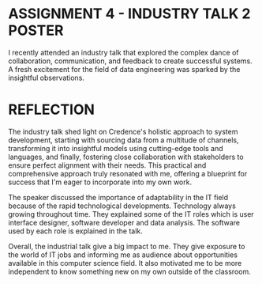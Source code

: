 # ASSIGNMENT 4 - INDUSTRY TALK 2 POSTER
I recently attended an industry talk that explored the complex dance of collaboration, communication, and feedback to create successful systems. A fresh excitement for the field of data engineering was sparked by the insightful observations.

# REFLECTION
The industry talk shed light on Credence's holistic approach to system development, starting with sourcing data from a multitude of channels, transforming it into insightful models using cutting-edge tools and languages, and finally, fostering close collaboration with stakeholders to ensure perfect alignment with their needs. This practical and comprehensive approach truly resonated with me, offering a blueprint for success that I'm eager to incorporate into my own work.

The speaker discussed the importance of adaptability in the IT field because of the rapid technological developments. Technology always growing throughout time. They explained some of the IT roles which is user interface designer, software developer and data analysis. The software used by each role is explained in the talk.

Overall, the industrial talk give a big impact to me. They give exposure to the world of IT jobs and informing me as audience about opportunities available in this computer science field. It also motivated me to be more independent to know something new on my own outside of the classroom.
